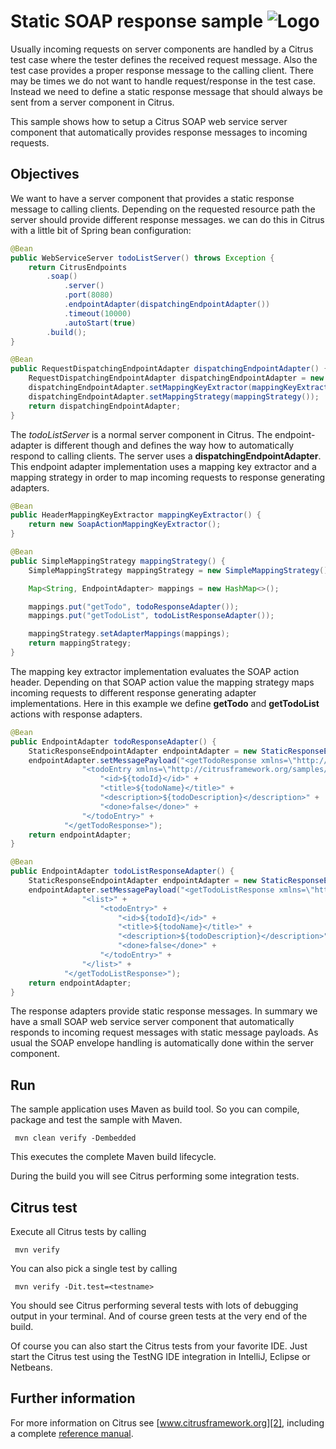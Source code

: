 Static SOAP response sample ![Logo][1]
==============

Usually incoming requests on server components are handled by a Citrus test case where the tester defines the received request message. Also the test
case provides a proper response message to the calling client. There may be times we do not want to handle request/response in the test case. Instead we
need to define a static response message that should always be sent from a server component in Citrus.

This sample shows how to setup a Citrus SOAP web service server component that automatically provides response messages to incoming requests.

Objectives
---------

We want to have a server component that provides a static response message to calling clients. Depending on the requested resource path the server
should provide different response messages. we can do this in Citrus with a little bit of Spring bean configuration:

```java
@Bean
public WebServiceServer todoListServer() throws Exception {
    return CitrusEndpoints
        .soap()
            .server()
            .port(8080)
            .endpointAdapter(dispatchingEndpointAdapter())
            .timeout(10000)
            .autoStart(true)
        .build();
}

@Bean
public RequestDispatchingEndpointAdapter dispatchingEndpointAdapter() {
    RequestDispatchingEndpointAdapter dispatchingEndpointAdapter = new RequestDispatchingEndpointAdapter();
    dispatchingEndpointAdapter.setMappingKeyExtractor(mappingKeyExtractor());
    dispatchingEndpointAdapter.setMappingStrategy(mappingStrategy());
    return dispatchingEndpointAdapter;
}
```

The *todoListServer* is a normal server component in Citrus. The endpoint-adapter is different though and defines the way how to automatically respond to calling clients.
The server uses a **dispatchingEndpointAdapter**. This endpoint adapter implementation uses a mapping key extractor and a mapping strategy in order to map incoming requests to response generating
adapters.

```java
@Bean
public HeaderMappingKeyExtractor mappingKeyExtractor() {
    return new SoapActionMappingKeyExtractor();
}

@Bean
public SimpleMappingStrategy mappingStrategy() {
    SimpleMappingStrategy mappingStrategy = new SimpleMappingStrategy();

    Map<String, EndpointAdapter> mappings = new HashMap<>();

    mappings.put("getTodo", todoResponseAdapter());
    mappings.put("getTodoList", todoListResponseAdapter());

    mappingStrategy.setAdapterMappings(mappings);
    return mappingStrategy;
}
```

The mapping key extractor implementation evaluates the SOAP action header. Depending on that SOAP action value the
mapping strategy maps incoming requests to different response generating adapter implementations. Here in this example we define **getTodo** and **getTodoList** actions with response
adapters.

```java
@Bean
public EndpointAdapter todoResponseAdapter() {
    StaticResponseEndpointAdapter endpointAdapter = new StaticResponseEndpointAdapter();
    endpointAdapter.setMessagePayload("<getTodoResponse xmlns=\"http://citrusframework.org/samples/todolist\">" +
                "<todoEntry xmlns=\"http://citrusframework.org/samples/todolist\">" +
                    "<id>${todoId}</id>" +
                    "<title>${todoName}</title>" +
                    "<description>${todoDescription}</description>" +
                    "<done>false</done>" +
                "</todoEntry>" +
            "</getTodoResponse>");
    return endpointAdapter;
}

@Bean
public EndpointAdapter todoListResponseAdapter() {
    StaticResponseEndpointAdapter endpointAdapter = new StaticResponseEndpointAdapter();
    endpointAdapter.setMessagePayload("<getTodoListResponse xmlns=\"http://citrusframework.org/samples/todolist\">" +
                "<list>" +
                    "<todoEntry>" +
                        "<id>${todoId}</id>" +
                        "<title>${todoName}</title>" +
                        "<description>${todoDescription}</description>" +
                        "<done>false</done>" +
                    "</todoEntry>" +
                "</list>" +
            "</getTodoListResponse>");
    return endpointAdapter;
}
```

The response adapters provide static response messages. In summary we have a small SOAP web service server component that automatically responds to incoming request messages
with static message payloads. As usual the SOAP envelope handling is automatically done within the server component.

Run
---------

The sample application uses Maven as build tool. So you can compile, package and test the
sample with Maven.
 
     mvn clean verify -Dembedded
    
This executes the complete Maven build lifecycle.

During the build you will see Citrus performing some integration tests.

Citrus test
---------

Execute all Citrus tests by calling

     mvn verify

You can also pick a single test by calling

     mvn verify -Dit.test=<testname>

You should see Citrus performing several tests with lots of debugging output in your terminal. 
And of course green tests at the very end of the build.

Of course you can also start the Citrus tests from your favorite IDE.
Just start the Citrus test using the TestNG IDE integration in IntelliJ, Eclipse or Netbeans.

Further information
---------

For more information on Citrus see [www.citrusframework.org][2], including
a complete [reference manual][3].

 [1]: https://citrusframework.org/img/brand-logo.png "Citrus"
 [2]: https://citrusframework.org
 [3]: https://citrusframework.org/reference/html/
 [4]: https://citrusframework.org/reference/html#soap
